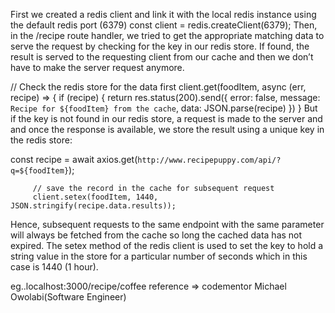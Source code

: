 First we created a redis client and link it with the local redis instance using the default redis port (6379)
const client = redis.createClient(6379);
Then, in the /recipe route handler, we tried to get the appropriate matching data to serve the request by checking for the key in our redis store. If found, the result is served to the requesting client from our cache and then we don’t have to make the server request anymore.

// Check the redis store for the data first
   client.get(foodItem, async (err, recipe) => {
     if (recipe) {
       return res.status(200).send({
         error: false,
         message: `Recipe for ${foodItem} from the cache`,
         data: JSON.parse(recipe)
       })
     }
     But if the key is not found in our redis store, a request is made to the server and and once the response is available, we store the result using a unique key in the redis store:

const recipe = await axios.get(`http://www.recipepuppy.com/api/?q=${foodItem}`);

         // save the record in the cache for subsequent request
         client.setex(foodItem, 1440, JSON.stringify(recipe.data.results));

Hence, subsequent requests to the same endpoint with the same parameter will always be fetched from the cache so long the cached data has not expired. The setex method of the redis client is used to set the key to hold a string value in the store for a particular number of seconds which in this case is 1440 (1 hour).

eg..localhost:3000/recipe/coffee
reference => codementor Michael Owolabi(Software Engineer) 